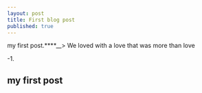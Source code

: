 ```yaml
---
layout: post
title: First blog post
published: true
---
```

my first post.****__> We loved with a love that was more than love

-1.
## my first post